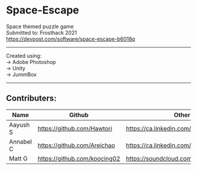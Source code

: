 # Space-Escape
Space themed puzzle game \
Submitted to: Frosthack 2021 \
https://devpost.com/software/space-escape-b6018q

***

Created using: \
-> Adobe Photoshop \
-> Unity \
-> JummBox 

***

## Contributers: 
| Name | Github | Other links | 
|------|--------|-------------|
| Aayush S | https://github.com/Hawtori | https://ca.linkedin.com/in/aayushshrestha161 | 
| Annabel C | https://github.com/Areichao | https://ca.linkedin.com/in/annabel-chao | 
| Matt G | https://github.com/koocing02 | https://soundcloud.com/user-768190727 | 

